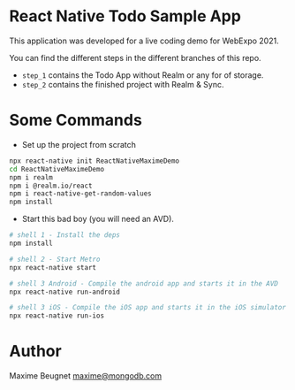 # React Native Todo Sample App

This application was developed for a live coding demo for WebExpo 2021.

You can find the different steps in the different branches of this repo.

- `step_1` contains the Todo App without Realm or any for of storage.
- `step_2` contains the finished project with Realm & Sync.

# Some Commands

- Set up the project from scratch

```sh
npx react-native init ReactNativeMaximeDemo
cd ReactNativeMaximeDemo
npm i realm
npm i @realm.io/react
npm i react-native-get-random-values
npm install
```

- Start this bad boy (you will need an AVD).

```sh
# shell 1 - Install the deps
npm install

# shell 2 - Start Metro
npx react-native start

# shell 3 Android - Compile the android app and starts it in the AVD
npx react-native run-android

# shell 3 iOS - Compile the iOS app and starts it in the iOS simulator
npx react-native run-ios
```

# Author

Maxime Beugnet <maxime@mongodb.com>
